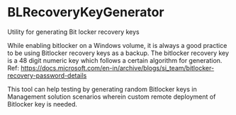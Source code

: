 # BLRecoveryKeyGenerator
Utility for generating Bit locker recovery keys

While enabling bitlocker on a Windows volume, it is always a good practice to be using Bitlocker recovery keys as a backup. The bitlocker recovery key is a 48 digit numeric key which follows a certain algorithm for generation. Ref: https://docs.microsoft.com/en-in/archive/blogs/si_team/bitlocker-recovery-password-details

This tool can help testing by generating random Bitlocker keys in Management solution scenarios wherein custom remote deployment of Bitlocker key is needed.

